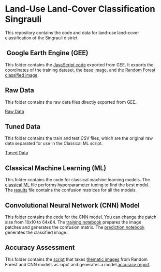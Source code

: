 # Land-Use Land-Cover Classification Singrauli 

This repository contains the code and data for land-use land-cover classification of the Singrauli district.

## ️ Google Earth Engine (GEE)

This folder contains the [JavaScript code](GEE/GEE_Script.js) exported from GEE. It exports the coordinates of the training dataset, the base image, and the [Random Forest classified image](GEE/Singrauli_LULC_Classified_RF_2024.tif).

##  Raw Data

This folder contains the raw data files directly exported from GEE.

[Raw Data](Raw_Data)

##  Tuned Data

This folder contains the train and test CSV files, which are the original raw data separated for use in the Classical ML script.

[Tuned Data](Tuned_Data)

##  Classical Machine Learning (ML)

This folder contains the code for classical machine learning models. The [classical ML](Classical_ML/Optuna_autosampler_Singrauli.ipynb) file performs hyperparameter tuning to find the best model. The [results](Classical_ML/test_results.xlsx) file contains the confusion matrices for all the models.

##  Convolutional Neural Network (CNN) Model

This folder contains the code for the CNN model. You can change the patch size from 10x10 to 64x64. The [training notebook](CNN_Model/CNN_Training/cnn-training.ipynb) prepares the image patches and generates the confusion matrix. The [prediction notebook](CNN_Model/CNN_Prediction/cnn-prediction.ipynb) generates the classified image.

##  Accuracy Assessment

This folder contains the [script](Accuracy-Assessment/Accuracy_assessment.ipynb) that takes [thematic images](Accuracy-Assessment/Thematic_images) from Random Forest and CNN models as input and generates a model [accuracy report](Accuracy-Assessment/model_accuracy_report.docx).

